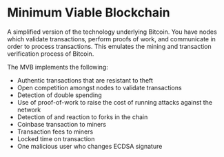 # Minimum Viable Blockchain

A simplified version of the technology underlying Bitcoin. You have nodes which validate transactions, perform proofs of work, and communicate in order to process transactions. This emulates the mining and transaction verification process of Bitcoin.

The MVB implements the following:
- Authentic transactions that are resistant to theft
- Open competition amongst nodes to validate transactions
- Detection of double spending
- Use of proof-of-work to raise the cost of running attacks against the network
- Detection of and reaction to forks in the chain
- Coinbase transaction to miners
- Transaction fees to miners
- Locked time on transaction
- One malicious user who changes ECDSA signature
